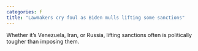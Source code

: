 ```yaml
---
categories: f
title: "Lawmakers cry foul as Biden mulls lifting some sanctions"
---
```

Whether it’s Venezuela, Iran, or Russia, lifting sanctions often is politically tougher than imposing them.